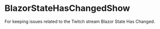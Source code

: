 # BlazorStateHasChangedShow
For keeping issues related to the Twitch stream Blazor State Has Changed.
